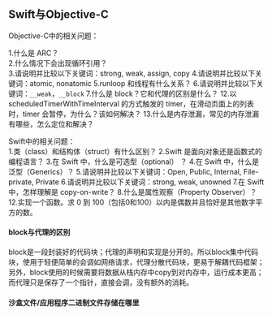 ## Swift与Objective-C


Objective-C中的相关问题：  

1.什么是 ARC？    
2.什么情况下会出现循环引用？  
3.请说明并比较以下关键词：strong, weak, assign, copy
4.请说明并比较以下关键词：atomic, nonatomic
5.runloop 和线程有什么关系？
6.请说明并比较以下关键词：`__weak`，`__block`
7.什么是 block？它和代理的区别是什么？
12.以 scheduledTimerWithTimeInterval 的方式触发的 timer，在滑动页面上的列表时，timer 会暂停，为什么？该如何解决？
13.什么是内存泄漏，常见的内存泄漏有哪些，怎么定位和解决？  

Swift中的相关问题：  
1.类（class）和结构体（struct）有什么区别？
2.Swift 是面向对象还是函数式的编程语言？
3.在 Swift 中，什么是可选型（optional） ？
4.在 Swift 中，什么是泛型（Generics）？
5.请说明并比较以下关键词：Open, Public, Internal, File-private, Private
6.请说明并比较以下关键词：strong, weak, unowned
7.在 Swift 中，怎样理解是 copy-on-write？
8.什么是属性观察（Property Observer）？
12.实现一个函数。求 0 到 100（包括0和100）以内是偶数并且恰好是其他数字平方的数。



#### block与代理的区别
block是一段封装好的代码块；代理的声明和实现是分开的。所以block集中代码块，使用于轻便简单的会调如网络请求，代理分散代码块，更易于解耦代码框架；  
另外，block使用的时候需要将数据从栈内存中copy到对内存中，运行成本更高；而代理只是保存了一个指针，直接会调，没有额外的消耗。  


#### 沙盒文件/应用程序二进制文件存储在哪里




